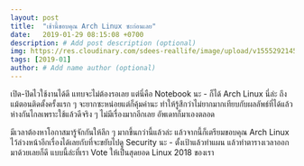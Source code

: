 ```yaml
---
layout: post
title:  "เช้านี้ขอบคุณ Arch Linux ซะก่อนเลย"
date:   2019-01-29 08:15:08 +0700
description: # Add post description (optional)
img: https://res.cloudinary.com/sdees-reallife/image/upload/v1555292145/arch-linux.jpg # Add image post (optional)
tags: [2019-01]
author: # Add name author (optional)
---
```

เปิด-ปิดไวใช้งานได้ดี แทบจะไม่ต้องรอเลย แต่นี่คือ Notebook นะ - ก็ได้ Arch Linux นี่ล่ะ ถึงแม้ตอนติดตั้งครั้งแรก ๆ จะยากซะหน่อยแต่ก็คุ้มค่านะ ทำให้รู้สึกว่าไม่ยากมากเทียบกับผลลัพธ์ที่ได้แล้วห่างกันไกลเพราะใช้แล้วดีจริง ๆ ไม่มีเรื่องมากอีกเลย อัพเดทก็มาเองตลอด

มีเวลาต้องหาโอกาสมารู้จักกันให้ลึก ๆ มากขึ้นกว่านี้แล้วล่ะ แล้วจากนี้ก็เตรียมขอบคุณ Arch Linux ไว้ล่วงหน้าอีกเรื่องได้เลยกับที่จะขยับไปดู Security นะ - ตั้งเป้าแล้วทำแผน แล้วทำตารางเวลาออกมาด้วยเลยก็ดี แบบนี้ล่ะที่เรา Vote ให้เป็นสุดยอด Linux 2018 ของเรา
